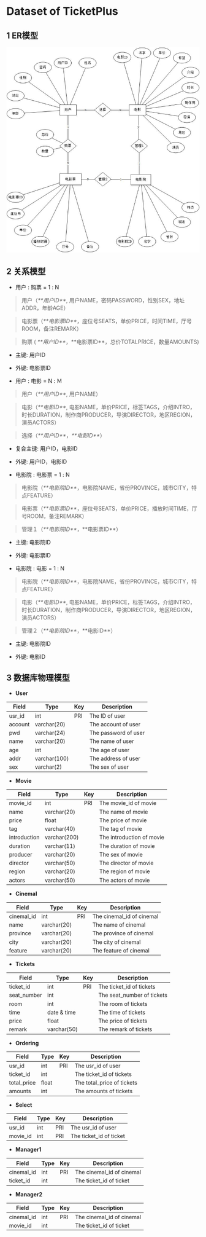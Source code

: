 Dataset of TicketPlus
=====================

1 ER模型
--------

![](
https://github.com/MovieBookingMall/Dashboard/blob/master/images/02-01-1.jpg?raw=true)

2 关系模型
----------

-   用户 : 购票 = 1 : N

>   用户（*\*\*用户ID\*\**, 用户NAME，密码PASSWORD，性别SEX，地址ADDR，年龄AGE）

>   电影票（*\*\*电影票ID\*\**，座位号SEATS，单价PRICE，时间TIME，厅号ROOM，备注REMARK）

>   购票 ( *\*\*用户ID\*\**，\*\*电影票ID\*\*，总价TOTALPRICE，数量AMOUNTS)

-   主键: 用户ID

-   外键: 电影票ID

-   用户 : 电影 = N : Ｍ

>   用户（*\*\*用户ID\*\**, 用户NAME）

>   电影（*\*\*电影ID\*\**,
>   电影NAME，单价PRICE，标签TAGS，介绍INTRO，时长DURATION，制作商PRODUCER，导演DIRECTOR，地区REGION，演员ACTORS）

>   选择（*\*\*用户ID\*\**，*\*\*电影ID\*\**）

-   复合主键: 用户ID，电影ID

-   外键: 用户ID，电影ID

-   电影院 : 电影票 = 1 : N

>   电影院（*\*\*电影院ID\*\**，电影院NAME，省份PROVINCE，城市CITY，特点FEATURE）

>   电影票（*\*\*电影票ID\*\**，座位号SEATS，单价PRICE，播放时间TIME，厅号ROOM，备注REMARK）

>   管理１（*\*\*电影院ID\*\**，\*\*电影票ID\*\*）

-   主键: 电影院ID

-   外键: 电影票ID

-   电影院 : 电影 = 1 : N

>   电影院（*\*\*电影院ID\*\**，电影院NAME，省份PROVINCE，城市CITY，特点FEATURE）

>   电影（*\*\*电影ID\*\**,
>   电影NAME，单价PRICE，标签TAGS，介绍INTRO，时长DURATION，制作商PRODUCER，导演DIRECTOR，地区REGION，演员ACTORS）

>   管理２（*\*\*电影院ID\*\**，\*\*电影ID\*\*）

-   主键: 电影院ID

-   外键: 电影ID

3 数据库物理模型
----------------

-   **User**

| **Field** | **Type**     | **Key** | **Description**      |
|-----------|--------------|---------|----------------------|
| usr_id    | int          | PRI     | The ID of user       |
| account   | varchar(20)  |         | The account of user  |
| pwd       | varchar(24)  |         | The password of user |
| name      | varchar(20)  |         | The name of user     |
| age       | int          |         | The age of user      |
| addr      | varchar(100) |         | The address of user  |
| sex       | varchar(2)   |         | The sex of user      |

-   **Movie**

| **Field**    | **Type**     | **Key** | **Description**           |
|--------------|--------------|---------|---------------------------|
| movie_id     | int          | PRI     | The movie_id of movie     |
| name         | varchar(20)  |         | The name of movie         |
| price        | float        |         | The price of movie        |
| tag          | varchar(40)  |         | The tag of movie          |
| introduction | varchar(200) |         | The introduction of movie |
| duration     | varchar(11)  |         | The duration of movie     |
| producer     | varchar(20)  |         | The sex of movie          |
| director     | varchar(50)  |         | The director of movie     |
| region       | varchar(20)  |         | The region of movie       |
| actors       | varchar(50)  |         | The actors of movie       |

-   **Cinemal**

| **Field**  | **Type**    | **Key** | **Description**           |
|------------|-------------|---------|---------------------------|
| cinemal_id | int         | PRI     | The cinemal_id of cinemal |
| name       | varchar(20) |         | The name of cinemal       |
| province   | varchar(20) |         | The province of cinemal   |
| city       | varchar(20) |         | The city of cinemal       |
| feature    | varchar(20) |         | The feature of cinemal    |

-   **Tickets**

| **Field**   | **Type**    | **Key** | **Description**            |
|-------------|-------------|---------|----------------------------|
| ticket_id   | int         | PRI     | The ticket_id of tickets   |
| seat_number | int         |         | The seat_number of tickets |
| room        | int         |         | The room of tickets        |
| time        | date & time |         | The time of tickets        |
| price       | float       |         | The price of tickets       |
| remark      | varchar(50) |         | The remark of tickets      |

-   **Ordering**

| **Field**   | **Type** | **Key** | **Description**            |
|-------------|----------|---------|----------------------------|
| usr_id      | int      | PRI     | The usr_id of user         |
| ticket_id   | int      |         | The ticket_id of tickets   |
| total_price | float    |         | The total_price of tickets |
| amounts     | int      |         | The amounts of tickets     |

-   **Select**

| **Field** | **Type** | **Key** | **Description**         |
|-----------|----------|---------|-------------------------|
| usr_id    | int      | PRI     | The usr_id of user      |
| movie_id  | int      | PRI     | The ticket_id of ticket |

-   **Manager1**

| **Field**  | **Type** | **Key** | **Description**           |
|------------|----------|---------|---------------------------|
| cinemal_id | int      | PRI     | The cinemal_id of cinemal |
| ticket_id  | int      |         | The ticket_id of ticket   |

-   **Manager2**

| **Field**  | **Type** | **Key** | **Description**           |
|------------|----------|---------|---------------------------|
| cinemal_id | int      | PRI     | The cinemal_id of cinemal |
| movie_id   | int      |         | The ticket_id of ticket   |

